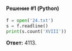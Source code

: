 #### Решение #1 (Python)
```python
f = open('24.txt')
s = f.readline()
print(s.count('XVIII'))
```
**Ответ:** 4113.
